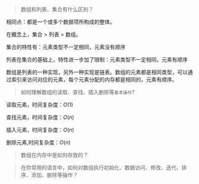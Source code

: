 > 数组和列表、集合有什么区别？

相同点：都是一个或多个数据项所构成的整体。

在概念上，集合 > 列表 > 数组。

集合的特性有：元素类型不一定相同，元素没有顺序

列表在集合的基础上，特性进一步加了限制：元素类型不一定相同，元素有顺序

数组是列表的一种实现，另外一种实现是链表。数组的元素都是相同类型，可以通过索引来访问对应的元素，每个元素分配的内存都是相同的，元素有顺序。

> 如何理解数组的读取、查找、插入删除等`基本操作`?

读取元素，时间复杂度：$O(1)$

查找元素，时间复杂度：$O(n)$

插入元素，时间复杂度：$O(n)$

删除元素,时间复杂度：$O(n)$

> 数组在内存中是如何存放的？

> 在你常用的语言中，如何对数组执行初始化、数据访问、修改、迭代、排序、添加、删除等操作？